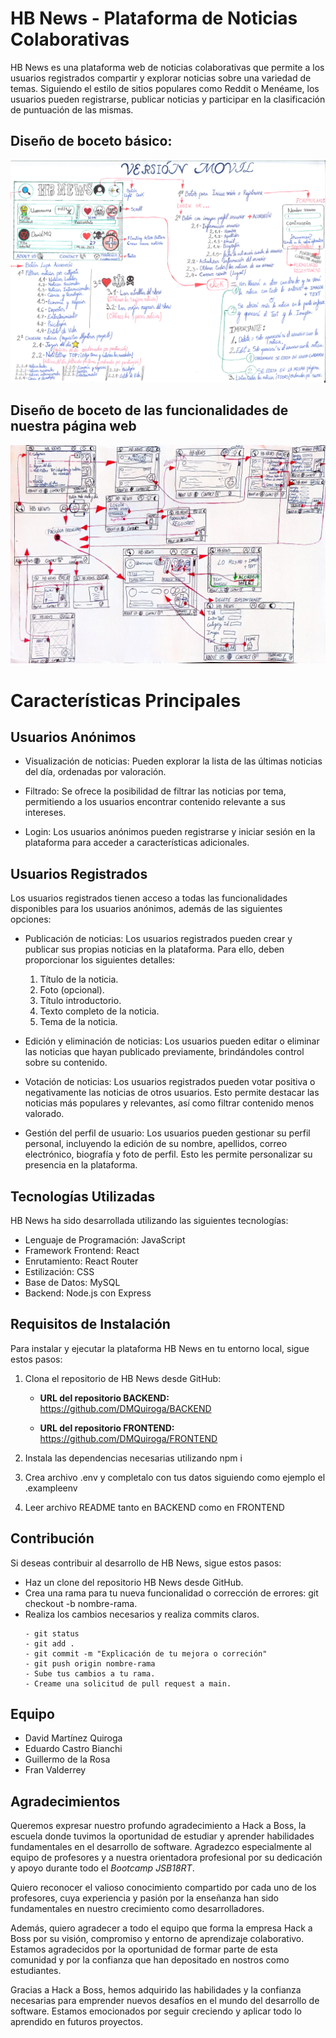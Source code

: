 # **HB News** - Plataforma de Noticias Colaborativas

HB News es una plataforma web de noticias colaborativas que permite a los usuarios registrados compartir y explorar noticias sobre una variedad de temas.
Siguiendo el estilo de sitios populares como Reddit o Menéame, los usuarios pueden registrarse, publicar noticias y participar en la clasificación de puntuación de las mismas.

## **Diseño de boceto básico:**

![Boceto básico](FRONTEND/../README/boceto1.jpg)

## **Diseño de boceto de las funcionalidades de nuestra página web**

![Boceto básico de las funcionalidades de nuestra página web](FRONTEND/../README/boceto2.jpg)

# Características Principales

## Usuarios Anónimos

- Visualización de noticias:
  Pueden explorar la lista de las últimas noticias del día, ordenadas por valoración.

- Filtrado:
  Se ofrece la posibilidad de filtrar las noticias por tema, permitiendo a los usuarios encontrar contenido relevante a sus intereses.

- Login:
  Los usuarios anónimos pueden registrarse y iniciar sesión en la plataforma para acceder a características adicionales.

## Usuarios Registrados

Los usuarios registrados tienen acceso a todas las funcionalidades disponibles para los usuarios anónimos, además de las siguientes opciones:

- Publicación de noticias:
  Los usuarios registrados pueden crear y publicar sus propias noticias en la plataforma. Para ello, deben proporcionar los siguientes detalles:

  1. Título de la noticia.
  2. Foto (opcional).
  3. Título introductorio.
  4. Texto completo de la noticia.
  5. Tema de la noticia.

- Edición y eliminación de noticias:
  Los usuarios pueden editar o eliminar las noticias que hayan publicado previamente, brindándoles control sobre su contenido.

- Votación de noticias:
  Los usuarios registrados pueden votar positiva o negativamente las noticias de otros usuarios.
  Esto permite destacar las noticias más populares y relevantes, así como filtrar contenido menos valorado.

- Gestión del perfil de usuario:
  Los usuarios pueden gestionar su perfil personal, incluyendo la edición de su nombre, apellidos, correo electrónico, biografía y foto de perfil. Esto les permite personalizar su presencia en la plataforma.

## Tecnologías Utilizadas

HB News ha sido desarrollada utilizando las siguientes tecnologías:

- Lenguaje de Programación: JavaScript
- Framework Frontend: React
- Enrutamiento: React Router
- Estilización: CSS
- Base de Datos: MySQL
- Backend: Node.js con Express

## Requisitos de Instalación

Para instalar y ejecutar la plataforma HB News en tu entorno local, sigue estos pasos:

1. Clona el repositorio de HB News desde GitHub:

   - **URL del repositorio BACKEND:** https://github.com/DMQuiroga/BACKEND

   - **URL del repositorio FRONTEND:** https://github.com/DMQuiroga/FRONTEND

1. Instala las dependencias necesarias utilizando npm i
1. Crea archivo .env y completalo con tus datos siguiendo como ejemplo el .exampleenv
1. Leer archivo README tanto en BACKEND como en FRONTEND

## Contribución

Si deseas contribuir al desarrollo de HB News, sigue estos pasos:

- Haz un clone del repositorio HB News desde GitHub.
- Crea una rama para tu nueva funcionalidad o corrección de errores:
  git checkout -b nombre-rama.
- Realiza los cambios necesarios y realiza commits claros.
  ```
  - git status
  - git add .
  - git commit -m "Explicación de tu mejora o correción"
  - git push origin nombre-rama
  - Sube tus cambios a tu rama.
  - Creame una solicitud de pull request a main.
  ```

## Equipo

- David Martínez Quiroga
- Eduardo Castro Bianchi
- Guillermo de la Rosa
- Fran Valderrey

## Agradecimientos

Queremos expresar nuestro profundo agradecimiento a Hack a Boss, la escuela donde tuvimos la oportunidad de estudiar y aprender habilidades fundamentales en el desarrollo de software. Agradezco especialmente al equipo de profesores y a nuestra orientadora profesional por su dedicación y apoyo durante todo el _Bootcamp JSB18RT_.

Quiero reconocer el valioso conocimiento compartido por cada uno de los profesores, cuya experiencia y pasión por la enseñanza han sido fundamentales en nuestro crecimiento como desarrolladores.

Además, quiero agradecer a todo el equipo que forma la empresa Hack a Boss por su visión, compromiso y entorno de aprendizaje colaborativo.
Estamos agradecidos por la oportunidad de formar parte de esta comunidad y por la confianza que han depositado en nostros como estudiantes.

Gracias a Hack a Boss, hemos adquirido las habilidades y la confianza necesarias para emprender nuevos desafíos en el mundo del desarrollo de software.
Estamos emocionados por seguir creciendo y aplicar todo lo aprendido en futuros proyectos.
